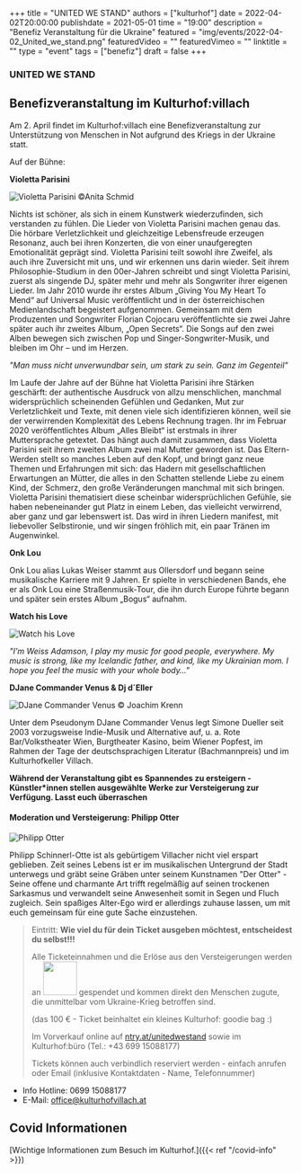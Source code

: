 +++
title = "UNITED WE STAND"
authors = ["kulturhof"]
date = 2022-04-02T20:00:00
publishdate = 2021-05-01
time = "19:00"
description = "Benefiz Veranstaltung für die Ukraine"
featured = "img/events/2022-04-02_United_we_stand.png"
featuredVideo = ""
featuredVimeo = ""
linktitle = ""
type = "event"
tags = ["benefiz"]
draft = false
+++



### UNITED WE STAND

## Benefizveranstaltung im Kulturhof:villach


Am 2. April findet im Kulturhof:villach eine Benefizveranstaltung zur Unterstützung von Menschen in Not aufgrund des Kriegs in der Ukraine statt. 

Auf der Bühne:

**Violetta Parisini**

![Violetta Parisini](/img/events/2022-04-02_Vio1PressephotoAllesBleibt.jpg)
©Anita Schmid

Nichts ist schöner, als sich in einem Kunstwerk wiederzufinden, sich verstanden zu fühlen. Die Lieder von Violetta Parisini machen genau das. Die hörbare Verletzlichkeit und gleichzeitige Lebensfreude erzeugen Resonanz, auch bei ihren Konzerten, die von einer unaufgeregten Emotionalität geprägt sind. Violetta Parisini teilt sowohl ihre Zweifel, als auch ihre Zuversicht mit uns, und wir erkennen uns darin wieder.
Seit ihrem Philosophie-Studium in den 00er-Jahren schreibt und singt Violetta Parisini, zuerst als singende DJ, später mehr und mehr als Songwriter ihrer eigenen Lieder. Im Jahr 2010 wurde ihr erstes Album „Giving You My Heart To Mend“ auf Universal Music veröffentlicht und in der  österreichischen Medienlandschaft begeistert aufgenommen. Gemeinsam mit dem Produzenten und Songwriter Florian Cojocaru veröffentlichte sie zwei Jahre später auch ihr zweites Album, „Open Secrets“. Die Songs auf den zwei Alben bewegen sich zwischen Pop und Singer-Songwriter-Musik, und bleiben im Ohr – und im Herzen.

*"Man muss nicht unverwundbar sein, um stark zu sein. Ganz im Gegenteil"*

Im Laufe der Jahre auf der Bühne hat Violetta Parisini ihre Stärken geschärft: der authentische Ausdruck von allzu menschlichen, manchmal widersprüchlich scheinenden Gefühlen und Gedanken, Mut zur Verletzlichkeit und Texte, mit denen viele sich identifizieren können, weil sie der verwirrenden Komplexität des Lebens Rechnung tragen. Ihr im Februar 2020 veröffentlichtes Album „Alles Bleibt“ ist erstmals in ihrer Muttersprache getextet. Das hängt auch damit zusammen, dass Violetta Parisini seit ihrem zweiten Album zwei mal Mutter geworden ist. Das Eltern-Werden stellt so manches Leben auf den Kopf, und bringt ganz neue Themen und Erfahrungen mit sich: das Hadern mit gesellschaftlichen Erwartungen an Mütter, die alles in den Schatten stellende Liebe zu einem Kind, der Schmerz, den große Veränderungen manchmal mit sich bringen. Violetta Parisini thematisiert diese scheinbar widersprüchlichen Gefühle, sie haben nebeneinander gut Platz in einem Leben, das vielleicht verwirrend, aber ganz und gar lebenswert ist. Das wird in ihren Liedern manifest, mit liebevoller Selbstironie, und wir singen fröhlich mit, ein paar Tränen im Augenwinkel.

**Onk Lou**

Onk Lou alias Lukas Weiser stammt aus Ollersdorf und begann seine musikalische Karriere mit 9 Jahren. Er spielte in verschiedenen Bands, ehe er als Onk Lou eine Straßenmusik-Tour, die ihn durch Europe führte begann und später sein erstes Album „Bogus“ aufnahm.

**Watch his Love**

![Watch his Love](/img/events/2022-04-02_watch_his_love.jpg)

*"I’m Weiss Adamson, I play my music for good people, everywhere. My music is strong, like my Icelandic father, and kind, like my Ukrainian mom. I hope you feel the music with your whole body…"*


**DJane Commander Venus & Dj d´Eller**

![DJane Commander Venus](/img/events/2021-09-10_DjaneCommanderVenus_c_JoachimKrenn.jpg)
© Joachim Krenn

Unter dem Pseudonym DJane Commander Venus legt Simone Dueller seit 2003 vorzugsweise Indie-Musik und Alternative auf, u. a. Rote Bar/Volkstheater Wien, Burgtheater Kasino, beim Wiener Popfest, im Rahmen der Tage der deutschsprachigen Literatur (Bachmannpreis) und im Kulturhofkeller Villach.


**Während der Veranstaltung gibt es Spannendes zu ersteigern - Künstler\*innen stellen ausgewählte Werke zur Versteigerung zur Verfügung. Lasst euch überraschen**

#### Moderation und Versteigerung: **Philipp Otter**

![Philipp Otter](/img/events/2022-04-02_Philipp_Otter_2022.jpg)

Philipp Schinnerl-Otte ist als gebürtigem Villacher nicht viel erspart geblieben. 
Zeit seines Lebens ist er im musikalischen Untergrund der Stadt unterwegs und gräbt seine Gräben unter seinem Kunstnamen "Der Otter" - Seine offene und charmante Art trifft regelmäßig auf seinen trockenen Sarkasmus und verwandelt seine Anwesenheit somit in Segen und Fluch zugleich. Sein spaßiges Alter-Ego wird er allerdings zuhause lassen, um mit euch gemeinsam für eine gute Sache einzustehen.

>Eintritt: **Wie viel du für dein Ticket ausgeben möchtest, entscheidest du selbst!!!**
>
>Alle Ticketeinnahmen und die Erlöse aus den Versteigerungen werden an <a href="https://www.care.at/newsbeitrag/ukraine-der-konflikt-ist-unmenschlich-der-bedarf-an-hilfe-enorm/"><img src="/img/care-logo.png" width="60px"></a> gespendet und kommen direkt den Menschen zugute, die unmittelbar vom Ukraine-Krieg betroffen sind.
>
>\(das 100 € - Ticket beinhaltet ein kleines Kulturhof: goodie bag :\)
>
>Im Vorverkauf online auf [ntry.at/unitedwestand](https://ntry.at/unitedwestand) sowie im Kulturhof:büro (Tel.: +43 699 15088177)
>
>Tickets können auch verbindlich reserviert werden - einfach anrufen oder Email (inklusive Kontaktdaten - Name, Telefonnummer) 


- Info Hotline: 0699 15088177 
- E-Mail: office@kulturhofvillach.at


## Covid Informationen

[Wichtige Informationen zum Besuch im Kulturhof.]({{< ref "/covid-info" >}})
